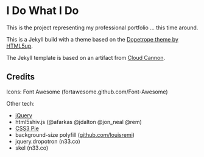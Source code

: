 # I Do What I Do

This is the project representing my professional portfolio ... this time around.

This is a Jekyll build with a theme based on the [Dopetrope theme by HTML5up](https://github.com/CloudCannon/DopeTrope-Jekyll-Theme).

The Jekyll template is based on an artifact from [Cloud Cannon](http://cloudcannon.com).

## Credits
Icons:
	Font Awesome (fortawesome.github.com/Font-Awesome)

Other tech:
- [jQuery](https://jquery.com)
- html5shiv.js (@afarkas @jdalton @jon_neal @rem)
- [CSS3 Pie](http://css3pie.com)
- background-size polyfill ([github.com/louisremi](https://github.com/louisremi))
- jquery.dropotron (n33.co)
- skel (n33.co)
